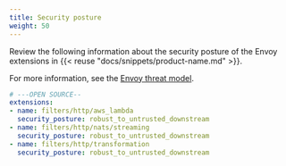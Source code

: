 ```yaml
---
title: Security posture
weight: 50
---
```


Review the following information about the security posture of the Envoy extensions in {{< reuse "docs/snippets/product-name.md" >}}.

For more information, see the [Envoy threat model](https://www.envoyproxy.io/docs/envoy/latest/intro/arch_overview/security/threat_model).

```yaml
# ---OPEN SOURCE--
extensions:
- name: filters/http/aws_lambda
  security_posture: robust_to_untrusted_downstream
- name: filters/http/nats/streaming
  security_posture: robust_to_untrusted_downstream
- name: filters/http/transformation
  security_posture: robust_to_untrusted_downstream
```